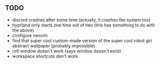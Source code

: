 ## TODO
- discord crashes after some time (actually, it crashes the system too)
- hyprland only starts one time out of two (this has something to do with the above)
- configure neovim
- find that super cool custom-made version of the super cool robot girl abstract wallpaper (probably impossible)
- rofi window doesn't work (says window doesn't exist)
- workspace shortcuts don't work
